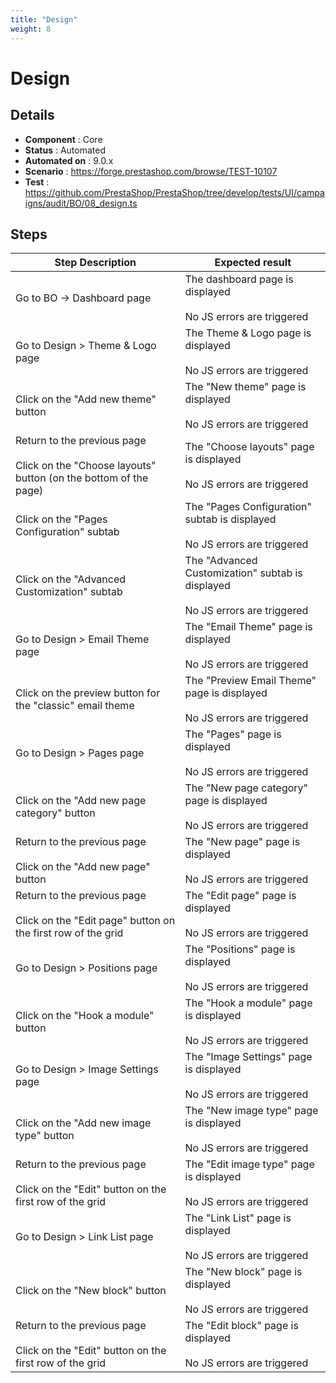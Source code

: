 ```yaml
---
title: "Design"
weight: 8
---
```


# Design
## Details
* **Component** : Core
* **Status** : Automated
* **Automated on** : 9.0.x
* **Scenario** : https://forge.prestashop.com/browse/TEST-10107
* **Test** : https://github.com/PrestaShop/PrestaShop/tree/develop/tests/UI/campaigns/audit/BO/08_design.ts

## Steps
| Step Description | Expected result |
| ----- | ----- |
| Go to BO -> Dashboard page | The dashboard page is displayed<br><br>No JS errors are triggered |
| Go to Design > Theme & Logo page | The Theme & Logo page is displayed<br><br>No JS errors are triggered |
| Click on the "Add new theme" button | The "New theme" page is displayed<br><br>No JS errors are triggered |
| Return to the previous page<br><br>Click on the "Choose layouts" button (on the bottom of the page) | The "Choose layouts" page is displayed<br><br>No JS errors are triggered |
| Click on the "Pages Configuration" subtab | The "Pages Configuration" subtab is displayed<br><br>No JS errors are triggered |
| Click on the "Advanced Customization" subtab | The "Advanced Customization" subtab is displayed<br><br>No JS errors are triggered |
| Go to Design > Email Theme page | The "Email Theme" page is displayed<br><br>No JS errors are triggered |
| Click on the preview button for the "classic" email theme | The "Preview Email Theme" page is displayed<br><br>No JS errors are triggered |
| Go to Design > Pages page | The "Pages" page is displayed<br><br>No JS errors are triggered |
| Click on the "Add new page category" button | The "New page category" page is displayed<br><br>No JS errors are triggered |
| Return to the previous page<br><br>Click on the "Add new page" button | The "New page" page is displayed<br><br>No JS errors are triggered |
| Return to the previous page<br><br>Click on the "Edit page" button on the first row of the grid | The "Edit page" page is displayed<br><br>No JS errors are triggered |
| Go to Design > Positions page | The "Positions" page is displayed<br><br>No JS errors are triggered |
| Click on the "Hook a module" button | The "Hook a module" page is displayed<br><br>No JS errors are triggered |
| Go to Design > Image Settings page | The "Image Settings" page is displayed<br><br>No JS errors are triggered |
| Click on the "Add new image type" button | The "New image type" page is displayed<br><br>No JS errors are triggered |
| Return to the previous page<br><br>Click on the "Edit" button on the first row of the grid | The "Edit image type" page is displayed<br><br>No JS errors are triggered |
| Go to Design > Link List page | The "Link List" page is displayed<br><br>No JS errors are triggered |
| Click on the "New block" button | The "New block" page is displayed<br><br>No JS errors are triggered |
| Return to the previous page<br><br>Click on the "Edit" button on the first row of the grid | The "Edit block" page is displayed<br><br>No JS errors are triggered |
